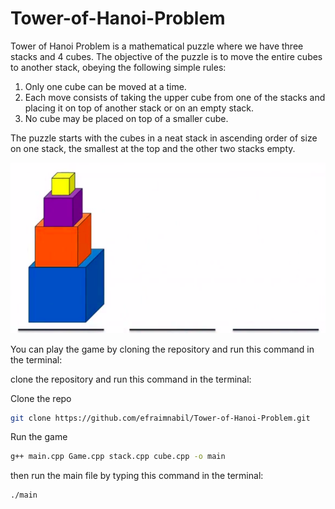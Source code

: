 # Tower-of-Hanoi-Problem
Tower of Hanoi Problem is a mathematical puzzle where we have three stacks and 4 cubes. The objective of the puzzle is to move the entire cubes to another stack, obeying the following simple rules:

1. Only one cube can be moved at a time.
2. Each move consists of taking the upper cube from one of the stacks and placing it on top of another stack or on an empty stack.
3. No cube may be placed on top of a smaller cube.

The puzzle starts with the cubes in a neat stack in ascending order of size on one stack, the smallest at the top and the other two stacks empty.

![alt text](assets/cubes.png)

You can play the game by cloning the repository and run this command in the terminal:

clone the repository and run this command in the terminal:

Clone the repo

```bash
git clone https://github.com/efraimnabil/Tower-of-Hanoi-Problem.git
```
Run the game

```bash
g++ main.cpp Game.cpp stack.cpp cube.cpp -o main
```

then run the main file by typing this command in the terminal:

```bash
./main
```

